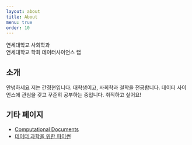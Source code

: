 ```yaml
---
layout: about
title: About
menu: true
order: 10
---
```


>
연세대학교 사회학과 <br />
연세대학교 학회 데이터사이언스 랩

## 소개

안녕하세요 저는 간정현입니다. 대학생이고, 사회학과 철학을 전공합니다. 데이터 사이언스에 관심을 갖고 꾸준히 공부하는 중입니다. 취직하고 싶어요!

## 기타 페이지

- [Computational Documents](https://jhgan00.github.io/computational_docs/)
- [데이터 과학을 위한 파이썬](https://yonseidslab.github.io/pyfords/)